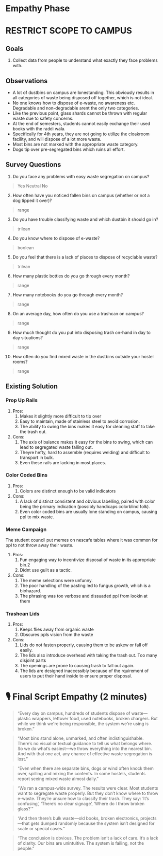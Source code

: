# Empathy Phase

# RESTRICT SCOPE TO CAMPUS

## Goals
1. Collect data from people to understand what exactly they face problems with.

## Observations
- A lot of dustbins on campus are lonestanding. This obviously results in all categories of waste being disposed off together, which is not ideal.
- No one knows how to dispose of e-waste, no awareness etc. Degradable and non-degradable arent the only two categories.
- Like the previous point, glass shards cannot be thrown with regular waste due to safety concerns.
- At the end of semesters, students cannot easily exchange their used books with the raddi wala.
- Specifically for 4th years, they are not going to utilize the cloakroom facility, and will dispose of a lot more waste.
- Most bins are not marked with the appropriate waste category.
- Dogs tip over pre-segregated bins which ruins all effort.

## Survey Questions
1. Do you face any problems with easy waste segregation on campus?
> Yes
> Neutral
> No

2. How often have you noticed fallen bins on campus (whether or not a dog tipped it over)?
> range

3. Do you have trouble classifying waste and which dustbin it should go in?
> trilean

4. Do you know where to dispose of e-waste?
> boolean

5. Do you feel that there is a lack of places to dispose of recyclable waste?
> trilean

6. How many plastic bottles do you go through every month?
> range

7. How many notebooks do you go through every month?
> range

8. On an average day, how often do you use a trashcan on campus?
> range

9. How much thought do you put into disposing trash on-hand in day to day situations?
> range

10. How often do you find mixed waste in the dustbins outside your hostel rooms?
> range

## Existing Solution

### Prop Up Rails
1. Pros:
   1. Makes it slightly more difficult to tip over
   2. Easy to maintain, made of stainless steel to avoid corrosion.
   3. The ability to swing the bins makes it easy for cleaning staff to take the trash out.
2. Cons:
   1. The axis of balance makes it easy for the bins to swing, which can lead to segregated waste falling out.
   2. Theyre hefty, hard to assemble (requires welding) and difficult to transport in bulk.
   3. Even these rails are lacking in most places.

### Color Coded Bins
1. Pros:
   1. Colors are distinct enough to be valid indicators
2. Cons:
   1. A lack of distinct consistent and obvious labelling, paired with color being the primary indication (possibly handicaps colorblind folk).
   2. Even color coded bins are usually lone standing on campus, causing ppl to mix waste.

### Meme Campaign
The student council put memes on nescafe tables where it was common for ppl to not throw away their waste.
1. Pros:
   1. Fun engaging way to incentivize disposal of waste in its appropriate bin.2
   2. Didnt use guilt as a tactic.
2. Cons:
   1. The meme selections were unfunny.
   2. The poor handling of the pasting led to fungus growth, which is a biohazard.
   3. The phrasing was too verbose and dissuaded ppl from lookin at them

### Trashcan Lids
1. Pros:
   1. Keeps flies away from organic waste
   2. Obscures ppls vision from the waste
2. Cons:
   1. Lids do not fasten properly, causing them to be askew or fall off easily.
   2. The lids also introduce overhead with taking the trash out. Too many disjoint parts
   3. The openings are prone to causing trash to fall out again.
   4. The lids are designed inaccessibly because of the rquirement of users to put their hand inside to ensure proper disposal.


# 🎙️ Final Script Empathy (2 minutes)
> 
>“Every day on campus, hundreds of students dispose of waste—plastic wrappers, leftover food, used notebooks, broken chargers. But while we think we're being responsible, the system we're using is broken.”

> 
>“Most bins stand alone, unmarked, and often indistinguishable. There’s no visual or textual guidance to tell us what belongs where. So we do what’s easiest—we throw everything into the nearest bin. And with that one act, any chance of effective waste segregation is lost.”

> 
>“Even when there are separate bins, dogs or wind often knock them over, spilling and mixing the contents. In some hostels, students report seeing mixed waste almost daily.”

> 
>“We ran a campus-wide survey. The results were clear. Most students want to segregate waste properly. But they don’t know where to throw e-waste. They’re unsure how to classify their trash. They say: ‘It’s confusing’, ‘There’s no clear signage’, ‘Where do I throw broken glass?’”

> 
>“And then there’s bulk waste—old books, broken electronics, projects—that gets dumped randomly because the system isn’t designed for scale or special cases.”

> 
>“The conclusion is obvious. The problem isn’t a lack of care. It’s a lack of clarity. Our bins are unintuitive. The system is failing, not the people.”
